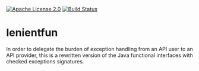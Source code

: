 [![Apache License 2.0](https://img.shields.io/badge/license-Apache%202.0-blue.svg)](http://www.apache.org/licenses/LICENSE-2.0.html)
[![Build Status](https://travis-ci.org/mictaege/lenientfun.svg?branch=develop)](https://travis-ci.org/mictaege/lenientfun)

# lenientfun
In order to delegate the burden of exception handling from an API user to an API provider, this is a rewritten version of the Java functional interfaces with checked exceptions signatures. 
